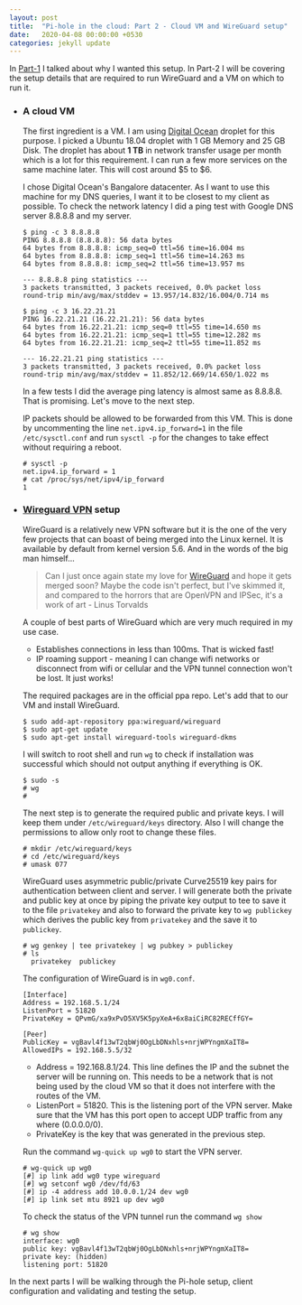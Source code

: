```yaml
---
layout: post
title:  "Pi-hole in the cloud: Part 2 - Cloud VM and WireGuard setup"
date:   2020-04-08 00:00:00 +0530
categories: jekyll update
---
```


In [Part-1][part1] I talked about why I wanted this setup. In Part-2 I will be covering the setup details that are required to run WireGuard and a VM on which to run it.

- ### A cloud VM
  The first ingredient is a VM. I am using [Digital Ocean][do] droplet for this purpose. I picked a Ubuntu 18.04 droplet with 1 GB Memory and 25 GB Disk. The droplet has about **1 TB** in network transfer usage per month which is a lot for this requirement. I can run a few more services on the same machine later. This will cost around $5 to $6.

  I chose Digital Ocean's Bangalore datacenter. As I want to use this machine for my DNS queries, I want it to be closest to my client as possible. To check the network latency I did a ping test with Google DNS server 8.8.8.8 and my server.

      $ ping -c 3 8.8.8.8
      PING 8.8.8.8 (8.8.8.8): 56 data bytes
      64 bytes from 8.8.8.8: icmp_seq=0 ttl=56 time=16.004 ms
      64 bytes from 8.8.8.8: icmp_seq=1 ttl=56 time=14.263 ms
      64 bytes from 8.8.8.8: icmp_seq=2 ttl=56 time=13.957 ms

      --- 8.8.8.8 ping statistics ---
      3 packets transmitted, 3 packets received, 0.0% packet loss
      round-trip min/avg/max/stddev = 13.957/14.832/16.004/0.714 ms

      $ ping -c 3 16.22.21.21
      PING 16.22.21.21 (16.22.21.21): 56 data bytes
      64 bytes from 16.22.21.21: icmp_seq=0 ttl=55 time=14.650 ms
      64 bytes from 16.22.21.21: icmp_seq=1 ttl=55 time=12.282 ms
      64 bytes from 16.22.21.21: icmp_seq=2 ttl=55 time=11.852 ms

      --- 16.22.21.21 ping statistics ---
      3 packets transmitted, 3 packets received, 0.0% packet loss
      round-trip min/avg/max/stddev = 11.852/12.669/14.650/1.022 ms

  In a few tests I did the average ping latency is almost same as 8.8.8.8. That is promising. Let's move to the next step.

  IP packets should be allowed to be forwarded from this VM. This is done by uncommenting  the line `net.ipv4.ip_forward=1` in the file `/etc/sysctl.conf` and run `sysctl -p` for the changes to take effect without requiring a reboot.

      # sysctl -p
      net.ipv4.ip_forward = 1
      # cat /proc/sys/net/ipv4/ip_forward
      1

- ### [Wireguard VPN][wireguard] setup
  WireGuard is a relatively new VPN software but it is the one of the very few projects that can boast of being merged into the Linux kernel. It is available by default from kernel version 5.6. And in the words of the big man himself...

  >Can I just once again state my love for [WireGuard] and hope it gets merged soon?
  Maybe the code isn't perfect, but I've skimmed it, and compared to the horrors that are
  OpenVPN and IPSec, it's a work of art - Linus Torvalds

  A couple of best parts of WireGuard which are very much required in my use case.
  - Establishes connections in less than 100ms. That is wicked fast!
  - IP roaming support - meaning I can change wifi networks or disconnect from wifi or cellular and the VPN tunnel connection won't be lost. It just works!

  The required packages are in the official ppa repo. Let's add that to our VM and install WireGuard.

      $ sudo add-apt-repository ppa:wireguard/wireguard
      $ sudo apt-get update
      $ sudo apt-get install wireguard-tools wireguard-dkms
  I will switch to root shell and run `wg` to check if installation was successful which should not output anything if everything is OK.

      $ sudo -s
      # wg
      #

  The next step is to generate the required public and private keys. I will keep them under `/etc/wireguard/keys` directory. Also I will change the permissions to allow only root to change these files.

      # mkdir /etc/wireguard/keys
      # cd /etc/wireguard/keys
      # umask 077

  WireGuard uses asymmetric public/private Curve25519 key pairs for authentication between client and server. I will generate both the private and public key at once by piping the private key output to tee to save it to the file `privatekey` and also to forward the private key to `wg publickey` which derives the public key from `privatekey` and the save it to `publickey`.

      # wg genkey | tee privatekey | wg pubkey > publickey
      # ls
        privatekey  publickey

  The configuration of WireGuard is in `wg0.conf`.

      [Interface]
      Address = 192.168.5.1/24
      ListenPort = 51820
      PrivateKey = QPvmG/xa9xPvD5XV5K5pyXeA+6x8aiCiRC82RECffGY=

      [Peer]
      PublicKey = vgBavl4f13wT2qbWj0OgLbDNxhls+nrjWPYngmXaIT8=
      AllowedIPs = 192.168.5.5/32

  - Address = 192.168.8.1/24. This line defines the IP and the subnet the server will be running on. This needs to be a network that is not being used by the cloud VM so that it does not interfere with the routes of the VM.
  - ListenPort = 51820. This is the listening port of the VPN server. Make sure that the VM has this port open to accept UDP traffic from any where (0.0.0.0/0).
  - PrivateKey is the key that was generated in the previous step.

  Run the command `wg-quick up wg0` to start the VPN server.

      # wg-quick up wg0
      [#] ip link add wg0 type wireguard
      [#] wg setconf wg0 /dev/fd/63
      [#] ip -4 address add 10.0.0.1/24 dev wg0
      [#] ip link set mtu 8921 up dev wg0

  To check the status of the VPN tunnel run the command `wg show`

      # wg show
      interface: wg0
      public key: vgBavl4f13wT2qbWj0OgLbDNxhls+nrjWPYngmXaIT8=
      private key: (hidden)
      listening port: 51820

In the next parts I will be walking through the Pi-hole setup, client configuration and validating and testing the setup.

[Pihole]: https://pi-hole.net/
[wireguard]: https://en.wikipedia.org/wiki/WireGuard
[part1]: https://blog.krishnaghatti.dev/jekyll/update/2020/04/06/pihole-in-the-cloud-part-1.html
[do]: https://cloud.digitalocean.com/
